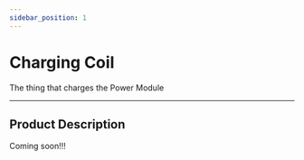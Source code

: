 ```yaml
---
sidebar_position: 1
---
```


# Charging Coil

The thing that charges the Power Module

---

## Product Description

Coming soon!!!